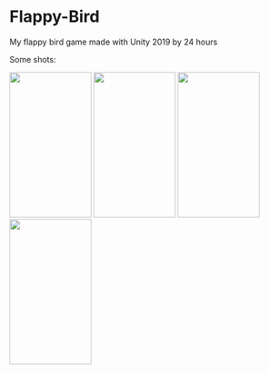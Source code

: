 # Flappy-Bird
My flappy bird game made with Unity 2019 by 24 hours

Some shots:

<img src="https://user-images.githubusercontent.com/34096047/64490969-4f94db80-d26b-11e9-8472-b475a7f9c48c.png" width="144" height="256">
<img src="https://user-images.githubusercontent.com/34096047/64490973-591e4380-d26b-11e9-8ffa-1f13ed31a497.png" width="144" height="256">
<img src="https://user-images.githubusercontent.com/34096047/64490979-5de2f780-d26b-11e9-84e0-3876f8d03b0e.png" width="144" height="256">
<img src="https://user-images.githubusercontent.com/34096047/64490982-61767e80-d26b-11e9-9d8f-91a90238cf92.png" width="144" height="256">

